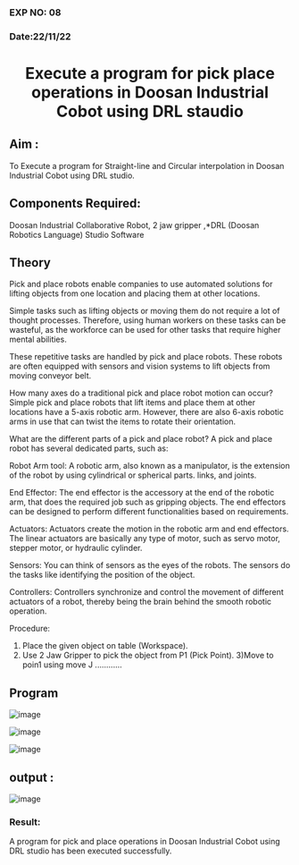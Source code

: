 ### EXP NO: 08

### Date:22/11/22

# <p align = "center"> Execute a program for pick place operations in Doosan Industrial Cobot using DRL staudio</p>
## Aim :
To Execute a program for Straight-line and Circular interpolation in Doosan Industrial Cobot using DRL studio.

## Components Required: 
Doosan Industrial Collaborative Robot, 2 jaw gripper ,*DRL (Doosan Robotics Language) Studio Software


## Theory 
Pick and place robots enable companies to use automated solutions for lifting objects from one location and placing them at other locations.

Simple tasks such as lifting objects or moving them do not require a lot of thought processes. Therefore, using human workers on these tasks can be wasteful, as the workforce can be used for other tasks that require higher mental abilities.

These repetitive tasks are handled by pick and place robots. These robots are often equipped with sensors and vision systems to lift objects from moving conveyor belt.

How many axes do a traditional pick and place robot motion can occur?
Simple pick and place robots that lift items and place them at other locations have a 5-axis robotic arm. However, there are also 6-axis robotic arms in use that can twist the items to rotate their orientation.

What are the different parts of a pick and place robot?
A pick and place robot has several dedicated parts, such as:

Robot Arm tool: A robotic arm, also known as a manipulator, is the extension of the robot by using cylindrical or spherical parts. links, and joints.

End Effector: The end effector is the accessory at the end of the robotic arm, that does the required job such as gripping objects. The end effectors can be designed to perform different functionalities based on requirements.

Actuators: Actuators create the motion in the robotic arm and end effectors. The linear actuators are basically any type of motor, such as servo motor, stepper motor, or hydraulic cylinder.

Sensors: You can think of sensors as the eyes of the robots. The sensors do the tasks like identifying the position of the object.

Controllers: Controllers synchronize and control the movement of different actuators of a robot, thereby being the brain behind the smooth robotic operation.

Procedure:

1) Place the given object on table (Workspace).
2) Use 2 Jaw Gripper to pick the object from P1 (Pick Point). 
3)Move to poin1 using move J
............


## Program 
![image](https://user-images.githubusercontent.com/94883079/204586775-677aaa75-5a6d-4510-9106-020b8f60253e.png)

![image](https://user-images.githubusercontent.com/94883079/204586837-bfdd42af-e2c7-4dbd-9787-78848122cde0.png)

![image](https://user-images.githubusercontent.com/94883079/204586867-1b1275b8-2ea6-4e84-ac18-4651dd2e74a4.png)
## output :
![image](https://user-images.githubusercontent.com/94883079/204587221-4a92ea73-6d96-4b72-b449-75cc7dd01f1d.png)

### Result: 
A program for pick and place operations in Doosan Industrial Cobot using DRL studio has been executed successfully.


